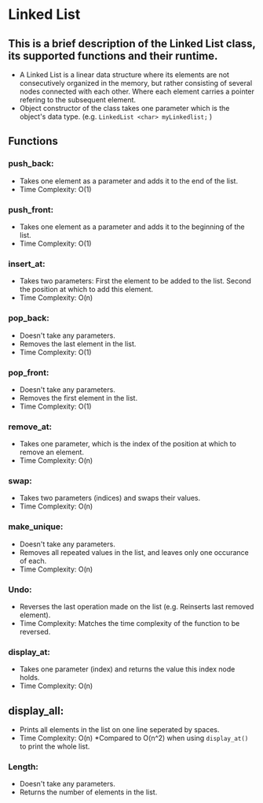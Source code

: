 # Linked List

This is a brief description of the Linked List class, its supported functions and their runtime.
----------
- A Linked List is a linear data structure where its elements are not consecutively organized in the memory, but rather consisting of several nodes connected with each other. Where each element carries a pointer refering to the subsequent element.
- Object constructor of the class takes one parameter which is the object's data type. 
(e.g. ```LinkedList <char> myLinkedlist;``` )

## Functions
### push_back:
- Takes one element as a parameter and adds it to the end of the list.
- Time Complexity: O(1)

### push_front:
- Takes one element as a parameter and adds it to the beginning of the list.
- Time Complexity: O(1)

### insert_at:
- Takes two parameters: First the element to be added to the list. Second the position at which to add this element.
- Time Complexity: O(n)

### pop_back:
- Doesn't take any parameters.
- Removes the last element in the list.
- Time Complexity: O(1)

### pop_front:
- Doesn't take any parameters.
- Removes the first element in the list.
- Time Complexity: O(1)

### remove_at:
- Takes one parameter, which is the index of the position at which to remove an element.
- Time Complexity: O(n)

### swap:
- Takes two parameters (indices) and swaps their values.
- Time Complexity: O(n)

### make_unique:
- Doesn't take any parameters.
- Removes all repeated values in the list, and leaves only one occurance of each.
- Time Complexity: O(n)

### Undo:
- Reverses the last operation made on the list (e.g. Reinserts last removed element).
- Time Complexity: Matches the time complexity of the function to be reversed.

### display_at:
- Takes one parameter (index) and returns the value this index node holds.
- Time Complexity: O(n)

## display_all:
- Prints all elements in the list on one line seperated by spaces.
- Time Complexity: O(n) *Compared to O(n^2) when using ```display_at()``` to print the whole list.

### Length:
- Doesn't take any parameters.
- Returns the number of elements in the list.







